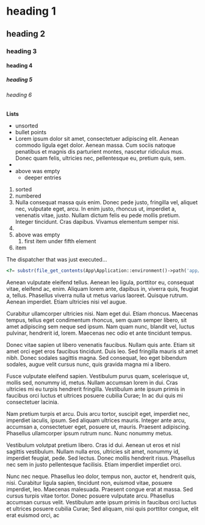 # heading 1
## heading 2
### heading 3
#### heading 4
##### heading 5
###### heading 6

**Lists**

- unsorted
- bullet points
- Lorem ipsum dolor sit amet, consectetuer adipiscing elit. Aenean commodo ligula eget dolor. Aenean massa. Cum sociis
natoque penatibus et magnis dis parturient montes, nascetur ridiculus mus. Donec quam felis, ultricies nec,
pellentesque eu, pretium quis, sem.
-
- above was empty
    - deeper entries

1. sorted
2. numbered
3. Nulla consequat massa quis enim. Donec pede justo, fringilla vel, aliquet nec, vulputate eget, arcu. In enim justo,
rhoncus ut, imperdiet a, venenatis vitae, justo. Nullam dictum felis eu pede mollis pretium. Integer tincidunt. Cras
dapibus. Vivamus elementum semper nisi.
4.
5. above was empty
    1. first item under fifth element
6. item

The dispatcher that was just executed...

```php
<?= substr(file_get_contents(App\Application::environment()->path('app/Http/Dispatcher.php')), 7); ?>
```

Aenean vulputate eleifend tellus. Aenean leo ligula, porttitor eu, consequat vitae, eleifend ac, enim. Aliquam lorem
ante, dapibus in, viverra quis, feugiat a, tellus. Phasellus viverra nulla ut metus varius laoreet. Quisque rutrum.
Aenean imperdiet. Etiam ultricies nisi vel augue.

Curabitur ullamcorper ultricies nisi. Nam eget dui. Etiam rhoncus. Maecenas tempus, tellus eget condimentum rhoncus,
sem quam semper libero, sit amet adipiscing sem neque sed ipsum. Nam quam nunc, blandit vel, luctus pulvinar, hendrerit
id, lorem. Maecenas nec odio et ante tincidunt tempus.

Donec vitae sapien ut libero venenatis faucibus. Nullam quis ante. Etiam sit amet orci eget eros faucibus tincidunt.
Duis leo. Sed fringilla mauris sit amet nibh. Donec sodales sagittis magna. Sed consequat, leo eget bibendum sodales,
augue velit cursus nunc, quis gravida magna mi a libero.

Fusce vulputate eleifend sapien. Vestibulum purus quam, scelerisque ut, mollis sed, nonummy id, metus. Nullam accumsan
lorem in dui. Cras ultricies mi eu turpis hendrerit fringilla. Vestibulum ante ipsum primis in faucibus orci luctus et
ultrices posuere cubilia Curae; In ac dui quis mi consectetuer lacinia.

Nam pretium turpis et arcu. Duis arcu tortor, suscipit eget, imperdiet nec, imperdiet iaculis, ipsum. Sed aliquam
ultrices mauris. Integer ante arcu, accumsan a, consectetuer eget, posuere ut, mauris. Praesent adipiscing. Phasellus
ullamcorper ipsum rutrum nunc. Nunc nonummy metus.

Vestibulum volutpat pretium libero. Cras id dui. Aenean ut eros et nisl sagittis vestibulum. Nullam nulla eros,
ultricies sit amet, nonummy id, imperdiet feugiat, pede. Sed lectus. Donec mollis hendrerit risus. Phasellus nec sem in
justo pellentesque facilisis. Etiam imperdiet imperdiet orci.

Nunc nec neque. Phasellus leo dolor, tempus non, auctor et, hendrerit quis, nisi. Curabitur ligula sapien, tincidunt
non, euismod vitae, posuere imperdiet, leo. Maecenas malesuada. Praesent congue erat at massa. Sed cursus turpis vitae
tortor. Donec posuere vulputate arcu. Phasellus accumsan cursus velit. Vestibulum ante ipsum primis in faucibus orci
luctus et ultrices posuere cubilia Curae; Sed aliquam, nisi quis porttitor congue, elit erat euismod orci, ac
